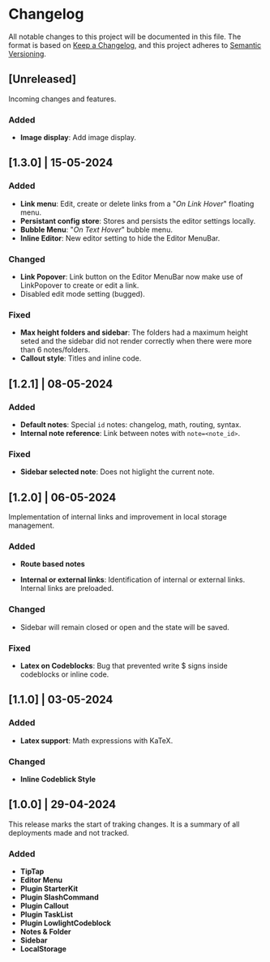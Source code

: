 # Changelog

All notable changes to this project will be documented in this file. The format is based on [Keep a Changelog](https://keepachangelog.com/en/1.1.0/), and this project adheres to [Semantic Versioning](https://semver.org/spec/v2.0.0.html).

## [Unreleased]

Incoming changes and features.

### Added

<!-- - **Drag&Drop**: Drag and drop notes, folders and editor components. -->

- **Image display**: Add image display.

## [1.3.0] | 15-05-2024

### Added

- **Link menu**: Edit, create or delete links from a "_On Link Hover_" floating menu.
- **Persistant config store**: Stores and persists the editor settings locally.
- **Bubble Menu**: "_On Text Hover_" bubble menu.
- **Inline Editor**: New editor setting to hide the Editor MenuBar.

### Changed

- **Link Popover**: Link button on the Editor MenuBar now make use of LinkPopover to create or edit a link.
- Disabled edit mode setting (bugged).

### Fixed

- **Max height folders and sidebar**: The folders had a maximum height seted and the sidebar did not render correctly when there were more than 6 notes/folders.
- **Callout style**: Titles and inline code.

## [1.2.1] | 08-05-2024

### Added

- **Default notes**: Special `id` notes: changelog, math, routing, syntax.
- **Internal note reference**: Link between notes with `note=<note_id>`.

### Fixed

- **Sidebar selected note**: Does not higlight the current note.

## [1.2.0] | 06-05-2024

Implementation of internal links and improvement in local storage management.

### Added

- **Route based notes**

- **Internal or external links**: Identification of internal or external links. Internal links are preloaded.

### Changed

- Sidebar will remain closed or open and the state will be saved.

### Fixed

- **Latex on Codeblocks**: Bug that prevented write $ signs inside codeblocks or inline code.

## [1.1.0] | 03-05-2024

### Added

- **Latex support**: Math expressions with KaTeX.

### Changed

- **Inline Codeblick Style**

## [1.0.0] | 29-04-2024

This release marks the start of traking changes. It is a summary of all deployments made and not tracked.

### Added

- **TipTap**
- **Editor Menu**
- **Plugin StarterKit**
- **Plugin SlashCommand**
- **Plugin Callout**
- **Plugin TaskList**
- **Plugin LowlightCodeblock**
- **Notes & Folder**
- **Sidebar**
- **LocalStorage**
